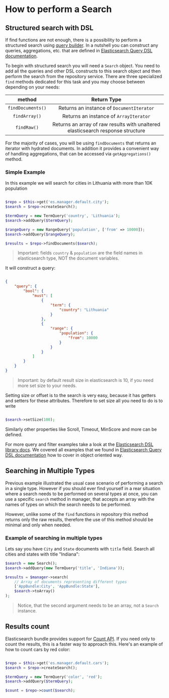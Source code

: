 # How to perform a Search

## Structured search with DSL

If find functions are not enough, there is a possibility to perform a structured search using [query builder](https://github.com/steerfox-io/ElasticsearchDSL). In a nutshell you can construct any queries, aggregations, etc. that are defined in [Elasticsearch Query DSL documentation](https://www.elastic.co/guide/en/elasticsearch/reference/current/query-dsl.html).

To begin with structured search you will need a `Search` object. You need to add all the queries and other DSL constructs
to this search object and then perform the search from the repository service. There are three specialized `find` methods
dedicated for this task and you may choose between depending on your needs:

| method            | Return Type                                                                     |
|:-----------------:|:-------------------------------------------------------------------------------:|
| `findDocuments()` | Returns an instance of `DocumentIterator`                                       |
| `findArray()`     | Returns an instance of `ArrayIterator`                                          |
| `findRaw()`       | Returns an array of raw results with unaltered elasticsearch response structure | 

For the majority of cases, you will be using `findDocuments` that returns an iterator with hydrated documents. In addition
it provides a convenient way of handling aggregations, that can be accessed via `getAggregations()` method.

### Simple Example

In this example we will search for cities in Lithuania with more than 10K population

```php

$repo = $this->get('es.manager.default.city');
$search = $repo->createSearch();

$termQuery = new TermQuery('country', 'Lithuania');
$search->addQuery($termQuery);

$rangeQuery = new RangeQuery('population', ['from' => 10000]);
$search->addQuery($rangeQuery);

$results = $repo->findDocuments($search);

```

> Important: fields `country` & `population` are the field names in elasticsearch type, NOT the document variables.

It will construct a query:

```json

{
    "query": {
        "bool": {
            "must": [
                {
                    "term": {
                        "country": "Lithuania"
                    }
                },
                {
                    "range": {
                        "population": {
                            "from": 10000
                        }
                    }
                }
            ]
        }
    }
}

```

> Important: by default result size in elasticsearch is 10, if you need more set size to your needs.

Setting size or offset is to the search is very easy, because it has getters and setters for these attributes. 
Therefore to set size all you need to do is to write

```php

$search->setSize(100);

```

Similarly other properties like Scroll, Timeout, MinScore and more can be defined.

For more query and filter examples take a look at the [Elasticsearch DSL library docs](https://github.com/steerfox-io/ElasticsearchDSL/blob/master/docs/index.md). We covered all examples that we found in [Elasticsearch Query DSL documentation](https://www.elastic.co/guide/en/elasticsearch/reference/current/query-dsl.html) how to cover in object oriented way.

## Searching in Multiple Types

Previous example illustrated the usual case scenario of performing a search in a single type.
However if you should ever find yourself in a rear situation where a search needs to be performed
on several types at once, you can use a specific `search` method in manager, that accepts an 
array with the names of types on which the search needs to be performed. 
 
However, unlike some of the `find` functions in repository this method returns only the raw results,
therefore the use of this method should be minimal and only when needed.

### Example of searching in multiple types

Lets say you have `City` and `State` documents with `title` field. Search all
cities and states with title "Indiana":

```php
$search = new Search();
$search->addQuery(new TermQuery('title', 'Indiana'));

$results = $manager->search(
    // Array of documents representing different types
    ['AppBundle:City', 'AppBundle:State'], 
    $search->toArray()
);
```

> Notice, that the second argument needs to be an array, not a `Search` instance.

## Results count

Elasticsearch bundle provides support for [Count API](https://www.elastic.co/guide/en/elasticsearch/reference/current/search-count.html). If you need only to count the results, this is a faster way to approach this. Here's an example of how to count cars by red color:

```php

$repo = $this->get('es.manager.default.cars');
$search = $repo->createSearch();

$termQuery = new TermQuery('color', 'red');
$search->addQuery($termQuery);

$count = $repo->count($search);

```
